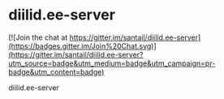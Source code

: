 diilid.ee-server
================

[![Join the chat at https://gitter.im/santail/diilid.ee-server](https://badges.gitter.im/Join%20Chat.svg)](https://gitter.im/santail/diilid.ee-server?utm_source=badge&utm_medium=badge&utm_campaign=pr-badge&utm_content=badge)

diilid.ee-server